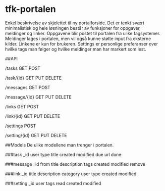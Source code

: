 # tfk-portalen

Enkel beskrivelse av skjelettet til ny portalforside.
Det er tenkt svært minimalistisk og hele løsningen består av funksjoner for oppgaver, meldinger og linker.
Oppgavene blir postet til portalen fra ulike fagsystemer.
Meldinger lages i portalen, men vil også kunne støtte input fra eksterne kilder.
Linkene er kun for brukeren.
Settings er personlige preferanser over hvilke tags man følger og hvilke meldinger man har markert som lest.

##API

/tasks
GET
POST

/task/{id}
GET
PUT
DELETE

/messages
GET
POST

/message/{id}
GET
PUT
DELETE

/links
GET
POST

/link/{id}
GET
PUT
DELETE

/settings
POST

/setting/{id}
GET
PUT
DELETE


##Models
De ulike modellene man trenger i portalen.

###task
_id
user
type
title
created
modified
due
url
done

###message
_id
from
title
description
tags
created
modified
remove

###link
_id
title
description
category
user
type
created
modified

###setting
_id
user
tags
read
created
modified

